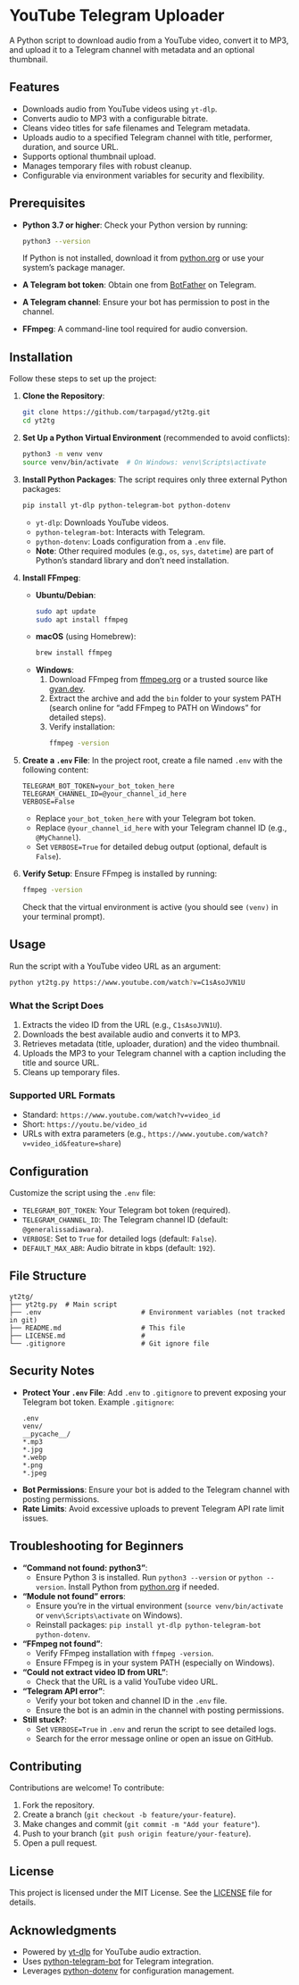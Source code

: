 # YouTube Telegram Uploader

A Python script to download audio from a YouTube video, convert it to MP3, and upload it to a Telegram channel with metadata and an optional thumbnail.

## Features

- Downloads audio from YouTube videos using `yt-dlp`.
- Converts audio to MP3 with a configurable bitrate.
- Cleans video titles for safe filenames and Telegram metadata.
- Uploads audio to a specified Telegram channel with title, performer, duration, and source URL.
- Supports optional thumbnail upload.
- Manages temporary files with robust cleanup.
- Configurable via environment variables for security and flexibility.

## Prerequisites

- **Python 3.7 or higher**: Check your Python version by running:
  ```bash
  python3 --version
  ```
  If Python is not installed, download it from [python.org](https://www.python.org/downloads/) or use your system’s package manager.

- **A Telegram bot token**: Obtain one from [BotFather](https://t.me/BotFather) on Telegram.
- **A Telegram channel**: Ensure your bot has permission to post in the channel.
- **FFmpeg**: A command-line tool required for audio conversion.

## Installation

Follow these steps to set up the project:

1. **Clone the Repository**:
   ```bash
   git clone https://github.com/tarpagad/yt2tg.git
   cd yt2tg
   ```

2. **Set Up a Python Virtual Environment** (recommended to avoid conflicts):
   ```bash
   python3 -m venv venv
   source venv/bin/activate  # On Windows: venv\Scripts\activate
   ```

3. **Install Python Packages**:
   The script requires only three external Python packages:
   ```bash
   pip install yt-dlp python-telegram-bot python-dotenv
   ```
   - `yt-dlp`: Downloads YouTube videos.
   - `python-telegram-bot`: Interacts with Telegram.
   - `python-dotenv`: Loads configuration from a `.env` file.
   - **Note**: Other required modules (e.g., `os`, `sys`, `datetime`) are part of Python’s standard library and don’t need installation.

4. **Install FFmpeg**:
   - **Ubuntu/Debian**:
     ```bash
     sudo apt update
     sudo apt install ffmpeg
     ```
   - **macOS** (using Homebrew):
     ```bash
     brew install ffmpeg
     ```
   - **Windows**:
     1. Download FFmpeg from [ffmpeg.org](https://ffmpeg.org/download.html) or a trusted source like [gyan.dev](https://www.gyan.dev/ffmpeg/builds/).
     2. Extract the archive and add the `bin` folder to your system PATH (search online for “add FFmpeg to PATH on Windows” for detailed steps).
     3. Verify installation:
        ```bash
        ffmpeg -version
        ```

5. **Create a `.env` File**:
   In the project root, create a file named `.env` with the following content:
   ```env
   TELEGRAM_BOT_TOKEN=your_bot_token_here
   TELEGRAM_CHANNEL_ID=@your_channel_id_here
   VERBOSE=False
   ```
   - Replace `your_bot_token_here` with your Telegram bot token.
   - Replace `@your_channel_id_here` with your Telegram channel ID (e.g., `@MyChannel`).
   - Set `VERBOSE=True` for detailed debug output (optional, default is `False`).

6. **Verify Setup**:
   Ensure FFmpeg is installed by running:
   ```bash
   ffmpeg -version
   ```
   Check that the virtual environment is active (you should see `(venv)` in your terminal prompt).

## Usage

Run the script with a YouTube video URL as an argument:

```bash
python yt2tg.py https://www.youtube.com/watch?v=C1sAsoJVN1U
```

### What the Script Does
1. Extracts the video ID from the URL (e.g., `C1sAsoJVN1U`).
2. Downloads the best available audio and converts it to MP3.
3. Retrieves metadata (title, uploader, duration) and the video thumbnail.
4. Uploads the MP3 to your Telegram channel with a caption including the title and source URL.
5. Cleans up temporary files.

### Supported URL Formats
- Standard: `https://www.youtube.com/watch?v=video_id`
- Short: `https://youtu.be/video_id`
- URLs with extra parameters (e.g., `https://www.youtube.com/watch?v=video_id&feature=share`)

## Configuration

Customize the script using the `.env` file:
- `TELEGRAM_BOT_TOKEN`: Your Telegram bot token (required).
- `TELEGRAM_CHANNEL_ID`: The Telegram channel ID (default: `@generalissadiawara`).
- `VERBOSE`: Set to `True` for detailed logs (default: `False`).
- `DEFAULT_MAX_ABR`: Audio bitrate in kbps (default: `192`).

## File Structure

```plaintext
yt2tg/
├── yt2tg.py  # Main script
├── .env                         # Environment variables (not tracked in git)
├── README.md                    # This file
├── LICENSE.md                   #
└── .gitignore                   # Git ignore file
```

## Security Notes

- **Protect Your `.env` File**: Add `.env` to `.gitignore` to prevent exposing your Telegram bot token. Example `.gitignore`:
  ```gitignore
  .env
  venv/
  __pycache__/
  *.mp3
  *.jpg
  *.webp
  *.png
  *.jpeg
  ```
- **Bot Permissions**: Ensure your bot is added to the Telegram channel with posting permissions.
- **Rate Limits**: Avoid excessive uploads to prevent Telegram API rate limit issues.

## Troubleshooting for Beginners

- **“Command not found: python3”**:
  - Ensure Python 3 is installed. Run `python3 --version` or `python --version`. Install Python from [python.org](https://www.python.org/downloads/) if needed.
- **“Module not found” errors**:
  - Ensure you’re in the virtual environment (`source venv/bin/activate` or `venv\Scripts\activate` on Windows).
  - Reinstall packages: `pip install yt-dlp python-telegram-bot python-dotenv`.
- **“FFmpeg not found”**:
  - Verify FFmpeg installation with `ffmpeg -version`.
  - Ensure FFmpeg is in your system PATH (especially on Windows).
- **“Could not extract video ID from URL”**:
  - Check that the URL is a valid YouTube video URL.
- **“Telegram API error”**:
  - Verify your bot token and channel ID in the `.env` file.
  - Ensure the bot is an admin in the channel with posting permissions.
- **Still stuck?**:
  - Set `VERBOSE=True` in `.env` and rerun the script to see detailed logs.
  - Search for the error message online or open an issue on GitHub.

## Contributing

Contributions are welcome! To contribute:
1. Fork the repository.
2. Create a branch (`git checkout -b feature/your-feature`).
3. Make changes and commit (`git commit -m "Add your feature"`).
4. Push to your branch (`git push origin feature/your-feature`).
5. Open a pull request.

## License

This project is licensed under the MIT License. See the [LICENSE](LICENSE) file for details.

## Acknowledgments

- Powered by [yt-dlp](https://github.com/yt-dlp/yt-dlp) for YouTube audio extraction.
- Uses [python-telegram-bot](https://github.com/python-telegram-bot/python-telegram-bot) for Telegram integration.
- Leverages [python-dotenv](https://github.com/theskumar/python-dotenv) for configuration management.
